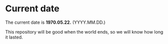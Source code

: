 # Current date

The current date is **1970.05.22.** (YYYY.MM.DD.)

This repository will be good when the world ends, so we will know how long it lasted.